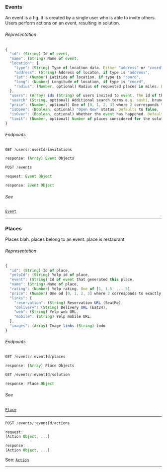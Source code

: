 ### Events

An event is a fig. It is created by a single user who is able to invite others. Users perform actions on an event, resulting in solution.
###### Representation
```js
{
  "id": (String) Id of event,
  "name": (String) Name of event,
  "location": {
    "type": (String) Type of location data. Either "address" or "coord",
    "address": (String) Address of locaton, if type is "address",
    "lat": (Number) Latitide of location, if type is "coord",
    "long": (Number) Longitude of location, if type is "coord",
    "radius": (Number, optional) Radius of requested places in miles. Defaults to todo
  },
  "users": (Array) ids (String) of users invited to event. The id of the event creator should come first in the array,
  "search" (String, optional) Additional search terms e.g. sushi, brunch,
  "price": (Number, optional) One of [0, 1, 2, 3] where 2 corresponds to $$$ or cheaper. Note the difference between price representation on Event Objects and Place Objects. Defaults to 3,
  "isOpen": (Boolean, optional) "Open Now" status. Defaults to false,
  "isOver": (Boolean, optional) Whether the event has happened. Defaults to false,
  "limit": (Number, optional) Number of places considered for the solution to this event. Defaults to 5
}
```

###### Endpoints
```js
GET /users/:userId/invitations

response: (Array) Event Objects
```

```js
POST /events

request: Event Object

response: Event Object
```

###### See
[`Event`]()
___

### Places

Places blah. places belong to an event. place is restaurant

###### Representation
```js
{
  "id": (String) Id of place,
  "yelpId": (String) Yelp id of place,
  "event": (String) Id of event that generated this place,
  "name": (String) Name of place,
  "rating": (Number) Yelp rating. One of [1, 1.5, ... 5],
  "price": (Number) One od [0, 1, 2, 3] where 2 corresponds to exactly $$$,
  "links": {
    "reservation": (String) Reservation URL (SeatMe),
    "delivery": (String) Delivery URL (Eat24),
    "web": (String) Yelp web URL,
    "mobile": (String) Yelp mobile URL,
  },
  "images": (Array) Image links (String) todo
}
```

###### Endpoints
```js
GET /events/:eventId/places

response: (Array) Place Objects
```

```js
GET /events/:eventId/solution

response: Place Object
```

###### See
[`Place`]()
___

```js
POST /events/:eventId/actions

request:
[Action Object, ...]

response:
[Action Object, ...]
```
See: [`Action`]()
___

